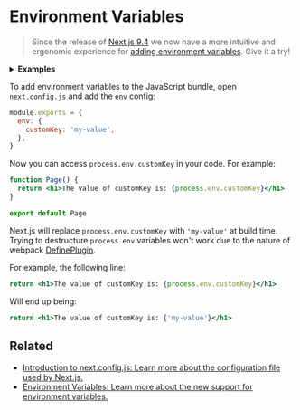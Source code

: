 # Environment Variables

> Since the release of [Next.js 9.4](https://nextjs.org/blog/next-9-4) we now have a more intuitive and ergonomic experience for [adding environment variables](/docs/basic-features/environment-variables). Give it a try!

<details>
  <summary><b>Examples</b></summary>
  <ul>
    <li><a href="https://github.com/vercel/next.js/tree/canary/examples/with-env-from-next-config-js">With env</a></li>
  </ul>
</details>

To add environment variables to the JavaScript bundle, open `next.config.js` and add the `env` config:

```js
module.exports = {
  env: {
    customKey: 'my-value',
  },
}
```

Now you can access `process.env.customKey` in your code. For example:

```jsx
function Page() {
  return <h1>The value of customKey is: {process.env.customKey}</h1>
}

export default Page
```

Next.js will replace `process.env.customKey` with `'my-value'` at build time. Trying to destructure `process.env` variables won't work due to the nature of webpack [DefinePlugin](https://webpack.js.org/plugins/define-plugin/).

For example, the following line:

```jsx
return <h1>The value of customKey is: {process.env.customKey}</h1>
```

Will end up being:

```jsx
return <h1>The value of customKey is: {'my-value'}</h1>
```

## Related

- [Introduction to next.config.js: Learn more about the configuration file used by Next.js.](/docs/api-reference/next-config-js/introduction)
- [Environment Variables: Learn more about the new support for environment variables.](/docs/basic-features/environment-variables)
